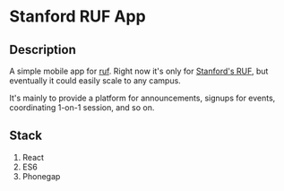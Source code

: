 # Stanford RUF App

## Description

A simple mobile app for [ruf]("http://ruf.org/"). Right now it's only for [Stanford's RUF]("http://www.rufstanford.org/"), but eventually it could easily scale to any campus.

It's mainly to provide a platform for announcements, signups for events, coordinating 1-on-1 session, and so on.

## Stack

1) React
2) ES6
3) Phonegap
